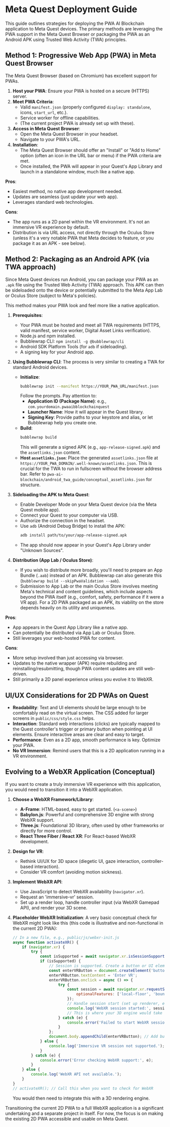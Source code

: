 # Meta Quest Deployment Guide

This guide outlines strategies for deploying the PWA AI Blockchain application to Meta Quest devices. The primary methods are leveraging the PWA support in the Meta Quest Browser or packaging the PWA as an Android APK using Trusted Web Activity (TWA) principles.

## Method 1: Progressive Web App (PWA) in Meta Quest Browser

The Meta Quest Browser (based on Chromium) has excellent support for PWAs.

1.  **Host your PWA**: Ensure your PWA is hosted on a secure (HTTPS) server.
2.  **Meet PWA Criteria**:
    *   Valid `manifest.json` (properly configured `display: standalone`, icons, `start_url`, etc.).
    *   Service worker for offline capabilities.
    *   (The current project PWA is already set up with these).
3.  **Access in Meta Quest Browser**:
    *   Open the Meta Quest Browser in your headset.
    *   Navigate to your PWA's URL.
4.  **Installation**:
    *   The Meta Quest Browser should offer an "Install" or "Add to Home" option (often an icon in the URL bar or menu) if the PWA criteria are met.
    *   Once installed, the PWA will appear in your Quest's App Library and launch in a standalone window, much like a native app.

**Pros**:
*   Easiest method, no native app development needed.
*   Updates are seamless (just update your web app).
*   Leverages standard web technologies.

**Cons**:
*   The app runs as a 2D panel within the VR environment. It's not an immersive VR experience by default.
*   Distribution is via URL access, not directly through the Oculus Store (unless it's a very notable PWA that Meta decides to feature, or you package it as an APK - see below).

## Method 2: Packaging as an Android APK (via TWA approach)

Since Meta Quest devices run Android, you can package your PWA as an `.apk` file using the Trusted Web Activity (TWA) approach. This APK can then be sideloaded onto the device or potentially submitted to the Meta App Lab or Oculus Store (subject to Meta's policies).

This method makes your PWA look and feel more like a native application.

1.  **Prerequisites**:
    *   Your PWA must be hosted and meet all TWA requirements (HTTPS, valid manifest, service worker, Digital Asset Links verification).
    *   Node.js and npm installed.
    *   Bubblewrap CLI: `npm install -g @bubblewrap/cli`
    *   Android SDK Platform Tools (for `adb` if sideloading).
    *   A signing key for your Android app.

2.  **Using Bubblewrap CLI**:
    The process is very similar to creating a TWA for standard Android devices.
    *   **Initialize**:
        ```bash
        bubblewrap init --manifest https://YOUR_PWA_URL/manifest.json
        ```
        Follow the prompts. Pay attention to:
        *   **Application ID (Package Name)**: e.g., `com.yourdomain.pwaaibblockchainquest`
        *   **Launcher Name**: How it will appear in the Quest library.
        *   **Signing Key**: Provide paths to your keystore and alias, or let Bubblewrap help you create one.
    *   **Build**:
        ```bash
        bubblewrap build
        ```
        This will generate a signed APK (e.g., `app-release-signed.apk`) and the `assetlinks.json` content.
    *   **Host `assetlinks.json`**:
        Place the generated `assetlinks.json` file at `https://YOUR_PWA_DOMAIN/.well-known/assetlinks.json`. This is crucial for the TWA to run in fullscreen without the browser address bar. Refer to `pwa-ai-blockchain/android_twa_guide/conceptual_assetlinks.json` for structure.

3.  **Sideloading the APK to Meta Quest**:
    *   Enable Developer Mode on your Meta Quest device (via the Meta Quest mobile app).
    *   Connect your Quest to your computer via USB.
    *   Authorize the connection in the headset.
    *   Use `adb` (Android Debug Bridge) to install the APK:
        ```bash
        adb install path/to/your/app-release-signed.apk
        ```
    *   The app should now appear in your Quest's App Library under "Unknown Sources".

4.  **Distribution (App Lab / Oculus Store)**:
    *   If you wish to distribute more broadly, you'll need to prepare an App Bundle (`.aab`) instead of an APK. Bubblewrap can also generate this (`bubblewrap build --skipPwaValidation --aab`).
    *   Submission to App Lab or the main Oculus Store involves meeting Meta's technical and content guidelines, which include aspects beyond the PWA itself (e.g., comfort, safety, performance if it were a VR app). For a 2D PWA packaged as an APK, its viability on the store depends heavily on its utility and uniqueness.

**Pros**:
*   App appears in the Quest App Library like a native app.
*   Can potentially be distributed via App Lab or Oculus Store.
*   Still leverages your web-hosted PWA for content.

**Cons**:
*   More setup involved than just accessing via browser.
*   Updates to the native wrapper (APK) require rebuilding and reinstalling/resubmitting, though PWA content updates are still web-driven.
*   Still primarily a 2D panel experience unless you evolve it to WebXR.

## UI/UX Considerations for 2D PWAs on Quest

*   **Readability**: Text and UI elements should be large enough to be comfortably read on the virtual screen. The CSS added for larger screens in `public/css/style.css` helps.
*   **Interaction**: Standard web interactions (clicks) are typically mapped to the Quest controller's trigger or primary button when pointing at UI elements. Ensure interactive areas are clear and easy to target.
*   **Performance**: Even as a 2D app, smooth performance is key. Optimize your PWA.
*   **No VR Immersion**: Remind users that this is a 2D application running in a VR environment.

## Evolving to a WebXR Application (Conceptual)

If you want to create a truly immersive VR experience with this application, you would need to transition it into a WebXR application.

1.  **Choose a WebXR Framework/Library**:
    *   **A-Frame**: HTML-based, easy to get started. (`<a-scene>`)
    *   **Babylon.js**: Powerful and comprehensive 3D engine with strong WebXR support.
    *   **Three.js**: Foundational 3D library, often used by other frameworks or directly for more control.
    *   **React Three Fiber / React XR**: For React-based WebXR development.

2.  **Design for VR**:
    *   Rethink UI/UX for 3D space (diegetic UI, gaze interaction, controller-based interaction).
    *   Consider VR comfort (avoiding motion sickness).

3.  **Implement WebXR API**:
    *   Use JavaScript to detect WebXR availability (`navigator.xr`).
    *   Request an 'immersive-vr' session.
    *   Set up a render loop, handle controller input (via WebXR Gamepad API), and render your 3D scene.

4.  **Placeholder WebXR Initialization**:
    A very basic conceptual check for WebXR might look like this (this code is illustrative and non-functional in the current 2D PWA):
    ```javascript
    // In a new file, e.g., public/js/webxr-init.js
    async function activateXR() {
        if (navigator.xr) {
            try {
                const isSupported = await navigator.xr.isSessionSupported('immersive-vr');
                if (isSupported) {
                    // Session is supported. Create a button or UI element to enter VR.
                    const enterVRButton = document.createElement('button');
                    enterVRButton.textContent = 'Enter VR';
                    enterVRButton.onclick = async () => {
                        try {
                            const session = await navigator.xr.requestSession('immersive-vr', {
                                optionalFeatures: ['local-floor', 'bounded-floor']
                            });
                            // Handle session start (set up renderer, etc.)
                            console.log('WebXR session started:', session);
                            // This is where your 3D engine would take over.
                        } catch (e) {
                            console.error('Failed to start WebXR session:', e);
                        }
                    };
                    document.body.appendChild(enterVRButton); // Add button to the page
                } else {
                    console.log('Immersive VR session not supported.');
                }
            } catch (e) {
                console.error('Error checking WebXR support:', e);
            }
        } else {
            console.log('WebXR API not available.');
        }
    }
    // activateXR(); // Call this when you want to check for WebXR
    ```
    You would then need to integrate this with a 3D rendering engine.

Transitioning the current 2D PWA to a full WebXR application is a significant undertaking and a separate project in itself. For now, the focus is on making the existing 2D PWA accessible and usable on Meta Quest.
